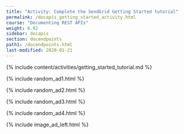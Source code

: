 ```yaml
---
title: "Activity: Complete the SendGrid Getting Started tutorial"
permalink: /docapis_getting_started_activity.html
course: "Documenting REST APIs"
weight: 6.92
sidebar: docapis
section: docendpoints
path1: /docendpoints.html
last-modified: 2020-01-21
---
```


{% include content/activities/getting_started_tutorial.md %}

{% include random_ad1.html %}

{% include random_ad2.html %}

{% include random_ad3.html %}

{% include random_ad4.html %}

{% include image_ad_left.html %}
